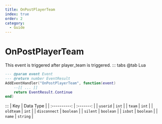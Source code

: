 ```yaml
---
title: OnPostPlayerTeam
index: true
order: 2
category:
  - Guide
---
```


# OnPostPlayerTeam
This event is triggered after player_team is triggered.
::: tabs
@tab Lua
```lua
--- @param event Event
--- @return number EventResult
AddEventHandler("OnPostPlayerTeam", function(event)
    --[[ ... ]]
    return EventResult.Continue
end)
```

:::
|      Key     | Data Type |
| :----------: | :-------: |
|   `userid`   |   `int`   |
|    `team`    |   `int`   |
|   `oldteam`  |   `int`   |
| `disconnect` | `boolean` |
|   `silent`   | `boolean` |
|    `isbot`   | `boolean` |
|    `name`    |  `string` |